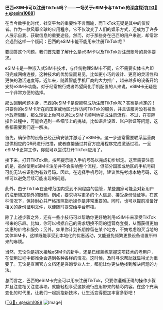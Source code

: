 **巴西eSIM卡可以注册TikTok吗？——一场关于eSIM卡与TikTok的深度探讨[[TG💪+ @esim1088](https://t.me/s/esim1088)]**

在当今数字化时代，社交平台的重要性不言而喻，而TikTok无疑是其中的佼佼者。作为一款风靡全球的应用程序，它不仅改变了人们的娱乐方式，还成为了许多人展示自我、获取信息的重要途径。然而，对于那些身在巴西的用户来说，却常常会遇到这样一个疑问：巴西的eSIM卡能不能用来注册TikTok呢？

要回答这个问题，我们首先要了解什么是eSIM卡以及TikTok对注册账号的具体要求。

eSIM卡是一种嵌入式SIM卡技术，与传统物理SIM卡不同，它不需要实体卡片即可完成网络连接。这种技术的优势显而易见，比如更小巧的设计、更高的灵活性和更快的激活速度等。近年来，随着智能手机厂商的大力推广，越来越多的设备开始支持eSIM卡功能。对于经常旅行或者希望简化手机配置的人来说，eSIM卡无疑是一个非常方便的选择。

那么回到问题本身，巴西的eSIM卡是否能够成功注册TikTok呢？答案是肯定的！只要你的eSIM卡所在的国家或地区允许访问TikTok的服务，并且该服务没有被当地政府限制，那么理论上你可以通过eSIM卡顺利地完成注册流程。不过，在实际操作过程中，可能会遇到一些细节上的挑战，比如语言设置、账户验证等问题，这些都需要我们逐一解决。

首先，确保你的设备已经正确安装并激活了eSIM卡。这一步通常需要联系运营商提供相应的QR码进行扫描，或者直接通过其官方应用程序完成激活过程。一旦eSIM卡正常工作，你就可以尝试打开TikTok应用了。

接下来，打开TikTok后，按照提示输入手机号码以完成初步绑定。这里需要注意的是，虽然使用eSIM卡注册并不会影响整个流程，但部分国家或地区的手机号码可能无法被识别为有效号码。因此，在选择手机号时，建议优先考虑本地号码，这样可以避免后续可能出现的问题。

此外，由于TikTok在全球范围内受到不同程度的监管，某些国家可能会对新用户的注册施加额外的限制。例如，要求填写更多的个人信息、接受身份验证等。在这种情况下，保持耐心并严格按照指示操作是非常重要的。同时，也可以提前准备好相关的身份证明文件，以便随时提交给平台审核。

除了上述步骤之外，还有一些小技巧可以帮助你更好地利用eSIM卡来享受TikTok带来的乐趣。比如，你可以根据自己的需求切换不同的运营商套餐，从而获得更加实惠的价格和服务；另外，如果你计划长期停留在某个地方，不妨考虑购买当地的实体SIM卡，这样既能享受到本地化的优惠活动，又能避免频繁更换设备设置所带来的麻烦。

当然，无论你是初次接触eSIM卡的新手，还是已经熟练掌握这项技术的老用户，在使用过程中都难免会遇到各种各样的情况。这时候，及时寻求帮助就显得尤为重要了。无论是查阅官方文档还是咨询专业人士，都能让你更快地找到解决问题的方法。

总而言之，巴西的eSIM卡完全可以用来注册TikTok，只要你遵循正确的操作步骤并且注意相关注意事项，就能轻松享受这款流行应用带来的精彩内容。在这个充满变化的时代里，让我们一起拥抱新技术，让生活变得更加丰富多彩吧！

[[TG💪+ @esim1088](https://t.me/s/esim1088) ![Image](https://i.postimg.cc/4NQfJmqS/Snipaste-2025-05-13-00-14-12.png)]